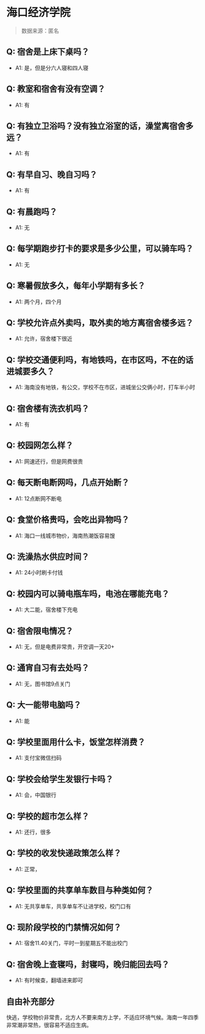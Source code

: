 # 海口经济学院

> 数据来源：匿名

## Q: 宿舍是上床下桌吗？

- A1: 是，但是分六人寝和四人寝

## Q: 教室和宿舍有没有空调？

- A1: 有

## Q: 有独立卫浴吗？没有独立浴室的话，澡堂离宿舍多远？

- A1: 有

## Q: 有早自习、晚自习吗？

- A1: 有

## Q: 有晨跑吗？

- A1: 无

## Q: 每学期跑步打卡的要求是多少公里，可以骑车吗？

- A1: 无

## Q: 寒暑假放多久，每年小学期有多长？

- A1: 两个月，四个月

## Q: 学校允许点外卖吗，取外卖的地方离宿舍楼多远？

- A1: 允许，宿舍楼下很近

## Q: 学校交通便利吗，有地铁吗，在市区吗，不在的话进城要多久？

- A1: 海南没有地铁，有公交，学校不在市区，进城坐公交俩小时，打车半小时

## Q: 宿舍楼有洗衣机吗？

- A1: 有

## Q: 校园网怎么样？

- A1: 网速还行，但是网费很贵

## Q: 每天断电断网吗，几点开始断？

- A1: 12点断网不断电

## Q: 食堂价格贵吗，会吃出异物吗？

- A1: 海口一线城市物价，海南热潮饭容易馊

## Q: 洗澡热水供应时间？

- A1: 24小时刷卡付钱

## Q: 校园内可以骑电瓶车吗，电池在哪能充电？

- A1: 大二能，宿舍楼下充电

## Q: 宿舍限电情况？

- A1: 无，但是电费非常贵，开空调一天20+

## Q: 通宵自习有去处吗？

- A1: 无，图书馆9点关门

## Q: 大一能带电脑吗？

- A1: 能

## Q: 学校里面用什么卡，饭堂怎样消费？

- A1: 支付宝微信扫码

## Q: 学校会给学生发银行卡吗？

- A1: 会，中国银行

## Q: 学校的超市怎么样？

- A1: 还行，很多

## Q: 学校的收发快递政策怎么样？

- A1: 正常，

## Q: 学校里面的共享单车数目与种类如何？

- A1: 无共享单车，共享单车不让进学校，校门口有

## Q: 现阶段学校的门禁情况如何？

- A1: 宿舍11.40关门，平时一到星期五不能出校门

## Q: 宿舍晚上查寝吗，封寝吗，晚归能回去吗？

- A1: 有时候查，翻墙进来即可

## 自由补充部分

快逃，学校物价非常贵，北方人不要来南方上学，不适应环境气候。海南一年四季非常潮非常热，很容易不适应生病。